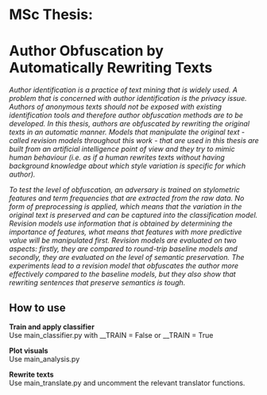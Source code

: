 # MSc Thesis:  <br />
# Author Obfuscation by Automatically Rewriting Texts
*Author identification is a practice of text mining that is widely used. A problem that is concerned with author identification is the privacy issue. Authors of anonymous texts should not be exposed with existing identification tools and therefore author obfuscation methods are to be developed. In this thesis, authors are obfuscated by rewriting the original texts in an automatic manner. Models that manipulate the original text - called revision models throughout this work - that are used in this thesis are built from an artificial intelligence point of view and they try to mimic human behaviour (i.e. as if a human rewrites texts without having background knowledge about which style variation is specific for which author).*

*To test the level of obfuscation, an adversary is trained on stylometric features and term frequencies that are extracted from the raw data. No form of preprocessing is applied, which means that the variation in the original text is preserved and can be captured into the classification model. Revision models use information that is obtained by determining the importance of features, what means that features with more predictive value will be manipulated first. Revision models are evaluated on two aspects: firstly, they are compared to round-trip baseline models and secondly, they are evaluated on the level of semantic preservation. The experiments lead to a revision model that obfuscates the author more effectively compared to the baseline models, but they also show that rewriting sentences that preserve semantics is tough.*

## How to use
**Train and apply classifier** <br />
Use main_classifier.py with __TRAIN = False or __TRAIN = True

**Plot visuals** <br />
Use main_analysis.py

**Rewrite texts** <br />
Use main_translate.py and uncomment the relevant translator functions.